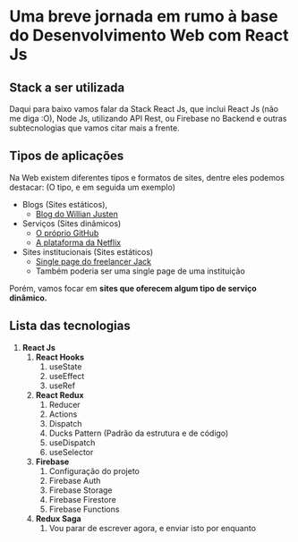 #  Uma breve jornada em rumo à base do Desenvolvimento Web com React Js

## Stack a ser utilizada
Daqui para baixo vamos falar da Stack React Js, que inclui React Js (não me diga :O), Node Js, utilizando API Rest, ou Firebase no Backend e outras subtecnologias que vamos citar mais a frente.

## Tipos de aplicações
Na Web existem diferentes tipos e formatos de sites, dentre eles podemos destacar: (O tipo, e em seguida um exemplo)
- Blogs (Sites estáticos),
	- [Blog do Willian Justen](https://willianjusten.com.br/ "Blog do Willian Justen")
- Serviços (Sites dinâmicos)
	- [O próprio GitHub](http://github.com "O próprio GitHub")
	- [A plataforma da Netflix](https://www.netflix.com/br/ "A plataforma da Netflix")
- Sites institucionais (Sites estáticos)
	- [Single page do freelancer Jack](https://jacekjeznach.com/ "Single page do freelancer Jack")
	- Também poderia ser uma single page de uma instituição

Porém, vamos focar em **sites que oferecem algum tipo de serviço dinâmico.**

## Lista das tecnologias
1. **React Js**
	1. **React Hooks**
		1. useState
		2. useEffect
		3. useRef
	2. **React Redux**
		1. Reducer
		2. Actions
		3. Dispatch
		4. Ducks Pattern (Padrão da estrutura e de código)
		5. useDispatch
		6. useSelector
	3. **Firebase**
		1. Configuração do projeto
		2. Firebase Auth
		3. Firebase Storage
		4. Firebase Firestore
		5. Firebase Functions
	4. **Redux Saga**
		1. Vou parar de escrever agora, e enviar isto por enquanto



